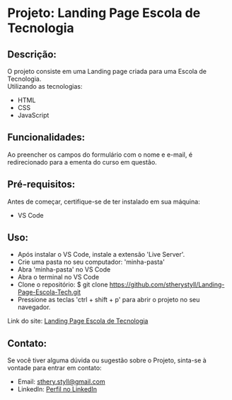 # Projeto: Landing Page Escola de Tecnologia

## Descrição:<br>
O projeto consiste em uma Landing page criada para uma Escola de Tecnologia.<br>
Utilizando as tecnologias:<br>
* HTML<br>
* CSS<br>
* JavaScript<br>

## Funcionalidades:<br>
Ao preencher os campos do formulário com o nome e e-mail, é redirecionado para a ementa do curso em questão.<br>


## Pré-requisitos:<br>
Antes de começar, certifique-se de ter instalado em sua máquina:<br>

- VS Code<br>

## Uso:<br>

* Após instalar o VS Code, instale a extensão 'Live Server'.<br>
* Crie uma pasta no seu computador: 'minha-pasta'<br>
* Abra 'minha-pasta' no VS Code<br>
* Abra o terminal no VS Code<br>
* Clone o repositório: $ git clone https://github.com/stherystyll/Landing-Page-Escola-Tech.git<br>
* Pressione as teclas 'ctrl + shift + p' para abrir o projeto no seu navegador.<br>

Link do site: [Landing Page Escola de Tecnologia](https://escola-tecnologia-langing-page.netlify.app/)<br>

## Contato:<br>
Se você tiver alguma dúvida ou sugestão sobre o Projeto, sinta-se à vontade para entrar em contato:<br>

- Email: sthery.styll@gmail.com<br>
- LinkedIn: [Perfil no LinkedIn](https://www.linkedin.com/in/sthery-alves-5214ab99/)
